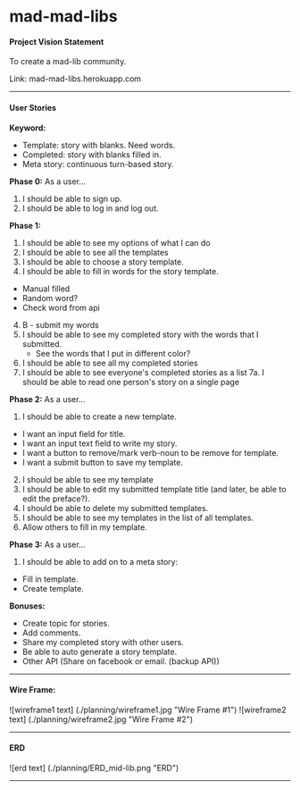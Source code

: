 # mad-mad-libs

#### Project Vision Statement
To create a mad-lib community.

Link: mad-mad-libs.herokuapp.com

---

#### User Stories
**Keyword:**
   * Template: story with blanks. Need words.
   * Completed: story with blanks filled in.
   * Meta story: continuous turn-based story.

**Phase 0:**
As a user…
 1. I should be able to sign up.
 2. I should be able to log in and log out.

 **Phase 1:**
 1. I should be able to see my options of what I can do
 2. I should be able to see all the templates
 3. I should be able to choose a  story template.
 4. I should be able to fill in words for the story template.
   * Manual filled
   * Random word?
   * Check word from api
 4. B - submit my words
 5. I should be able to see my completed story with the words that I submitted.
      - See the words that I put in different color?
 6. I should be able to see all my completed stories
 7. I should be able to see everyone's completed stories as a list
 7a. I should be able to read one person's story on a single page

**Phase 2:**
As a user…
 1. I should be able to create a new template.
   * I want an input field for title.
   * I want an input text field to write my story.
   * I want a button to remove/mark verb-noun to be remove for template.
   * I want a submit button to save my template.
 2. I should be able to see my template
 3.  I should be able to edit my submitted template title (and later, be able to edit the preface?).
 4. I should be able to delete my submitted templates.
 5. I should be able to see my templates in the list of all templates.
 6. Allow others to fill in my template.

**Phase 3:**
As a user…
 1. I should be able to add on to a meta story:
   * Fill in template.
   * Create template.

**Bonuses:**
* Create topic for stories.
* Add comments.
* Share my completed story with other users.
* Be able to auto generate a story template.
* Other API (Share on facebook or email. (backup API))

---

#### Wire Frame:
![wireframe1 text] (./planning/wireframe1.jpg "Wire Frame #1")
![wireframe2 text] (./planning/wireframe2.jpg "Wire Frame #2")

---

#### ERD
![erd text] (./planning/ERD_mid-lib.png "ERD")

---
